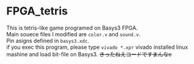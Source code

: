 # FPGA_tetris
This is tetris-like game programed on Basys3 FPGA.  
Main souece files I modified are ``color.v`` and ``sound.v``.  
Pin asigns defined in ``basys3.xdc``.  
if you exec this program, please type ``vivado *.xpr`` vivado installed linux mashine and load bit-file on Basys3. 
~~きったねえコードですまんなe~~
